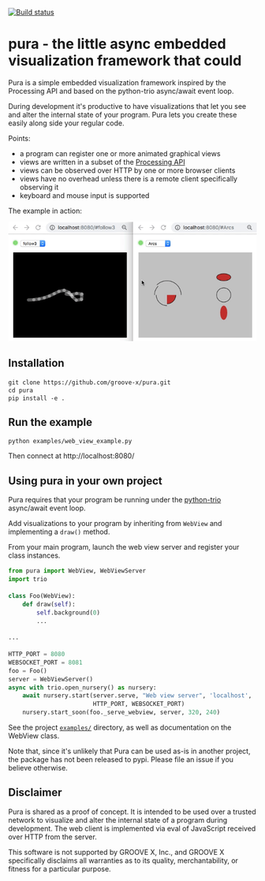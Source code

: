 [![Build status](https://img.shields.io/circleci/build/github/groove-x/pura)](https://circleci.com/gh/groove-x/pura)

# pura - the little async embedded visualization framework that could

Pura is a simple embedded visualization framework inspired by the
Processing API and based on the python-trio async/await event loop.

During development it's productive to have visualizations that let
you see and alter the internal state of your program.  Pura lets
you create these easily along side your regular code.

Points:
 * a program can register one or more animated graphical views
 * views are written in a subset of the [Processing API](https://py.processing.org/reference/)
 * views can be observed over HTTP by one or more browser clients
 * views have no overhead unless there is a remote client specifically observing it
 * keyboard and mouse input is supported

The example in action:

![Demo video](docs/pura_demo.gif)

## Installation

```shell
git clone https://github.com/groove-x/pura.git
cd pura
pip install -e .
```

## Run the example

```
python examples/web_view_example.py
```
Then connect at http://localhost:8080/

## Using pura in your own project

Pura requires that your program be running under the
[python-trio](https://github.com/python-trio/trio) async/await event loop.

Add visualizations to your program by inheriting from `WebView`
and implementing a `draw()` method.

From your main program, launch the web view server and register your
class instances.

```python
from pura import WebView, WebViewServer
import trio

class Foo(WebView):
    def draw(self):
        self.background(0)
        ...

...

HTTP_PORT = 8080
WEBSOCKET_PORT = 8081
foo = Foo()
server = WebViewServer()
async with trio.open_nursery() as nursery:
    await nursery.start(server.serve, "Web view server", 'localhost',
                        HTTP_PORT, WEBSOCKET_PORT)
    nursery.start_soon(foo._serve_webview, server, 320, 240)
```

See the project [`examples/`](examples/) directory, as well as documentation on the
WebView class.

Note that, since it's unlikely that Pura can be used as-is in another
project, the package has not been released to pypi.  Please file an
issue if you believe otherwise.

## Disclaimer

Pura is shared as a proof of concept.  It is intended to be used over a
trusted network to visualize and alter the internal state of a program
during development.  The web client is implemented via eval of
JavaScript received over HTTP from the server.

This software is not supported by GROOVE X, Inc., and GROOVE X
specifically disclaims all warranties as to its quality,
merchantability, or fitness for a particular purpose.
